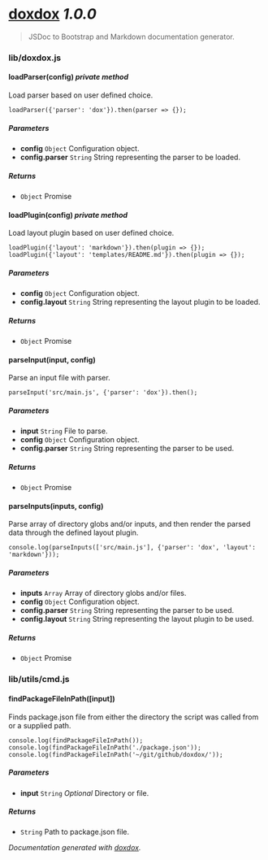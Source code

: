 # [doxdox](https://github.com/neogeek/doxdox) *1.0.0*

> JSDoc to Bootstrap and Markdown documentation generator.


### lib/doxdox.js


#### loadParser(config)  *private method*

Load parser based on user defined choice.

    loadParser({'parser': 'dox'}).then(parser => {});




##### Parameters

- **config** `Object`   Configuration object.
- **config.parser** `String`   String representing the parser to be loaded.




##### Returns


- `Object`   Promise



#### loadPlugin(config)  *private method*

Load layout plugin based on user defined choice.

    loadPlugin({'layout': 'markdown'}).then(plugin => {});
    loadPlugin({'layout': 'templates/README.md'}).then(plugin => {});




##### Parameters

- **config** `Object`   Configuration object.
- **config.layout** `String`   String representing the layout plugin to be loaded.




##### Returns


- `Object`   Promise



#### parseInput(input, config) 

Parse an input file with parser.

    parseInput('src/main.js', {'parser': 'dox'}).then();




##### Parameters

- **input** `String`   File to parse.
- **config** `Object`   Configuration object.
- **config.parser** `String`   String representing the parser to be used.




##### Returns


- `Object`   Promise



#### parseInputs(inputs, config) 

Parse array of directory globs and/or inputs, and then render the parsed data through the defined layout plugin.

    console.log(parseInputs(['src/main.js'], {'parser': 'dox', 'layout': 'markdown'}));




##### Parameters

- **inputs** `Array`   Array of directory globs and/or files.
- **config** `Object`   Configuration object.
- **config.parser** `String`   String representing the parser to be used.
- **config.layout** `String`   String representing the layout plugin to be used.




##### Returns


- `Object`   Promise




### lib/utils/cmd.js


#### findPackageFileInPath([input]) 

Finds package.json file from either the directory the script was called from or a supplied path.

    console.log(findPackageFileInPath());
    console.log(findPackageFileInPath('./package.json'));
    console.log(findPackageFileInPath('~/git/github/doxdox/'));




##### Parameters

- **input** `String`  *Optional* Directory or file.




##### Returns


- `String`   Path to package.json file.




*Documentation generated with [doxdox](https://github.com/neogeek/doxdox).*

